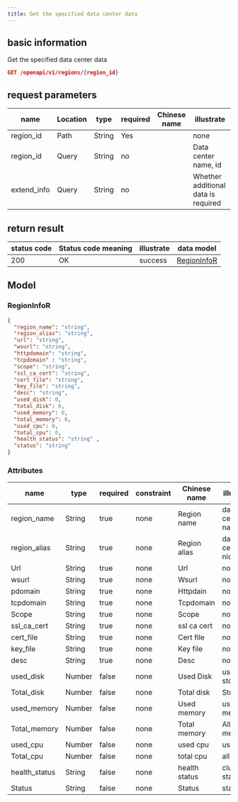 ```yaml
---
title: Get the specified data center data
---
```


## basic information

Get the specified data center data

```json title="请求路径"
GET /openapi/v1/regions/{region_id}
```

## request parameters

| name                             | Location | type   | required | Chinese name | illustrate                          |
| -------------------------------- | -------- | ------ | -------- | ------------ | ----------------------------------- |
| region_id   | Path     | String | Yes      |              | none                                |
| region_id   | Query    | String | no       |              | Data center name, id                |
| extend_info | Query    | String | no       |              | Whether additional data is required |

## return result

| status code | Status code meaning | illustrate | data model                  |
| ----------- | ------------------- | ---------- | --------------------------- |
| 200         | OK                  | success    | [RegionInfoR](#regioninfor) |

## Model

### RegionInfoR

```json
{
  "region_name": "string",
  "region_alias": "string",
  "url": "string",
  "wsurl": "string",
  "httpdomain": "string",
  "tcpdomain" : "string",
  "scope": "string",
  "ssl_ca_cert": "string",
  "cert_file": "string",
  "key_file": "string",
  "desc": "string",
  "used_disk": 0,
  "total_disk": 0,
  "used_memory": 0,
  "total_memory": 0,
  "used_cpu": 0,
  "total_cpu": 0,
  "health_status": "string" ,
  "status": "string"
}

```

### Attributes

| name                                                  | type   | required | constraint | Chinese name  | illustrate           |
| ----------------------------------------------------- | ------ | -------- | ---------- | ------------- | -------------------- |
| region_name                      | String | true     | none       | Region name   | data center name     |
| region_alias                     | String | true     | none       | Region alias  | data center nickname |
| Url                                                   | String | true     | none       | Url           | none                 |
| wsurl                                                 | String | true     | none       | Wsurl         | none                 |
| pdomain                                               | String | true     | none       | Httpdain      | none                 |
| tcpdomain                                             | String | true     | none       | Tcpdomain     | none                 |
| Scope                                                 | String | true     | none       | Scope         | none                 |
| ssl_ca_cert | String | true     | none       | ssl ca cert   | none                 |
| cert_file                        | String | true     | none       | Cert file     | none                 |
| key_file                         | String | true     | none       | Key file      | none                 |
| desc                                                  | String | true     | none       | Desc          | none                 |
| used_disk                        | Number | false    | none       | Used Disk     | used storage         |
| Total_disk                       | Number | false    | none       | Total disk    | Store all            |
| used_memory                      | Number | false    | none       | Used memory   | use memory           |
| Total_memory                     | Number | false    | none       | Total memory  | All memory           |
| used_cpu                         | Number | false    | none       | used cpu      | use cpu              |
| Total_cpu                        | Number | false    | none       | total cpu     | all cpus             |
| health_status                    | String | false    | none       | health status | cluster status       |
| Status                                                | String | false    | none       | Status        | state                |